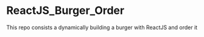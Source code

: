 # ReactJS_Burger_Order
This repo consists a dynamically building a burger with ReactJS and order it
